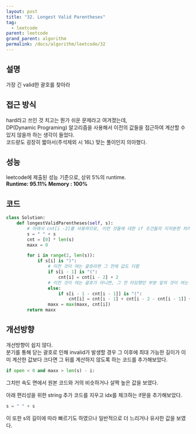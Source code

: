 ```yaml
---
layout: post
title: "32. Longest Valid Parentheses"
tag:
  - leetcode
parent: leetcode
grand_parent: algorithm
permalink: /docs/algorithm/leetcode/32
---
```


## 설명
가장 긴 valid한 괄호를 찾아라  

## 접근 방식
hard라고 쓰인 것 치고는 뭔가 쉬운 문제라고 여겨졌는데,  
DP(Dynamic Programing) 알고리즘을 사용해서 이전의 값들을 접근하여 계산할 수 있지 않을까 하는 생각이 들었다.  
코드량도 굉장히 짧아서(주석제외 시 16L) 맞는 풀이인지 의아했다.

## 성능
leetcode에 제출된 성능 기준으로, 상위 5%의 runtime.  
**Runtime: 95.11%**
**Memory : 100%**

## 코드
```py
class Solution:
    def longestValidParentheses(self, s):
        # 아래서 cnt[i -2]를 사용하므로, 이런 것들에 대한 if 조건들의 지저분한 처리를 제외하기 위해 공백한 칸 추가
        s = " " + s
        cnt = [0] * len(s)
        maxx = 0

        for i in range(2, len(s)):
            if s[i] is ")":
                # 이전 것이 여는 괄호라면 그 전에 값도 더함
                if s[i - 1] is "(":
                    cnt[i] = cnt[i - 2] + 2
                # 이전 것이 여는 괄호가 아니면, 그 전 타당했던 부분 앞의 것이 여는 괄호인지 체크
                else:
                    if s[i - 1 - cnt[i - 1]] is "(":
                        cnt[i] = cnt[i - 1] + cnt[i - 2 - cnt[i - 1]] + 2
                maxx = max(maxx, cnt[i])
        return maxx
```

## 개선방향
개선방향이 쉽지 않다.  
분기를 통해 닫는 괄호로 인해 invalid가 발생할 경우 그 이후에 최대 가능한 길이가 이미 계산한 값보다 크다면 그 뒤를 계산하지 않도록 하는 코드를 추가해보았다.  
```py
if open < 0 and maxx > len(s) - i:
```
그치만 속도 면에서 원본 코드와 거의 비슷하거나 살짝 높은 값을 보였다.  

아래 편리성을 위한 string 추가 코드를 지우고 idx를 체크하는 if문을 추가해보았다.  
```py
s = " " + s
```
이 또한 s의 길이에 따라 빠르기도 하였으나 일반적으로 더 느리거나 유사한 값을 보였다.
